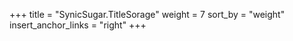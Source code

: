 +++
title = "SynicSugar.TitleSorage"
weight = 7
sort_by = "weight"
insert_anchor_links = "right"
+++